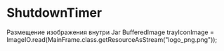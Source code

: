 # ShutdownTimer
Размещение изображения внутри Jar
BufferedImage trayIconImage = ImageIO.read(MainFrame.class.getResourceAsStream("logo_png.png")); 
